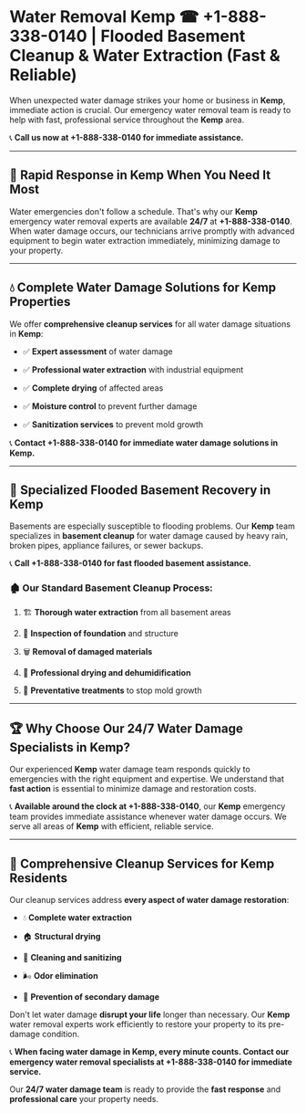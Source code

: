 # Water Removal Kemp ☎ +1-888-338-0140 | Flooded Basement Cleanup & Water Extraction (Fast & Reliable)

When unexpected water damage strikes your home or business in **Kemp**, immediate action is crucial. Our emergency water removal team is ready to help with fast, professional service throughout the **Kemp** area. 

📞 **Call us now at +1-888-338-0140 for immediate assistance.**
---
## 🚀 Rapid Response in Kemp When You Need It Most
Water emergencies don't follow a schedule. That's why our **Kemp** emergency water removal experts are available **24/7** at **+1-888-338-0140**. When water damage occurs, our technicians arrive promptly with advanced equipment to begin water extraction immediately, minimizing damage to your property.
---
## 💧 Complete Water Damage Solutions for Kemp Properties
We offer **comprehensive cleanup services** for all water damage situations in **Kemp**:
- ✅ **Expert assessment** of water damage  
- ✅ **Professional water extraction** with industrial equipment  
- ✅ **Complete drying** of affected areas  
- ✅ **Moisture control** to prevent further damage  
- ✅ **Sanitization services** to prevent mold growth  
📞 **Contact +1-888-338-0140 for immediate water damage solutions in Kemp.**
---
## 🌊 Specialized Flooded Basement Recovery in Kemp
Basements are especially susceptible to flooding problems. Our **Kemp** team specializes in **basement cleanup** for water damage caused by heavy rain, broken pipes, appliance failures, or sewer backups. 
📞 **Call +1-888-338-0140 for fast flooded basement assistance.**
### 🏚️ Our Standard Basement Cleanup Process:
1. 🏗️ **Thorough water extraction** from all basement areas  
2. 🔎 **Inspection of foundation** and structure  
3. 🗑️ **Removal of damaged materials**  
4. 💨 **Professional drying and dehumidification**  
5. 🚫 **Preventative treatments** to stop mold growth  
---
## 🏆 Why Choose Our 24/7 Water Damage Specialists in Kemp?
Our experienced **Kemp** water damage team responds quickly to emergencies with the right equipment and expertise. We understand that **fast action** is essential to minimize damage and restoration costs.
📞 **Available around the clock at +1-888-338-0140**, our **Kemp** emergency team provides immediate assistance whenever water damage occurs. We serve all areas of **Kemp** with efficient, reliable service.
---
## 🧹 Comprehensive Cleanup Services for Kemp Residents
Our cleanup services address **every aspect of water damage restoration**:
- 💧 **Complete water extraction**  
- 🏠 **Structural drying**  
- 🧼 **Cleaning and sanitizing**  
- 🌬️ **Odor elimination**  
- 🚫 **Prevention of secondary damage**  
Don't let water damage **disrupt your life** longer than necessary. Our **Kemp** water removal experts work efficiently to restore your property to its pre-damage condition.
📞 **When facing water damage in Kemp, every minute counts. Contact our emergency water removal specialists at +1-888-338-0140 for immediate service.**
Our **24/7 water damage team** is ready to provide the **fast response** and **professional care** your property needs.
